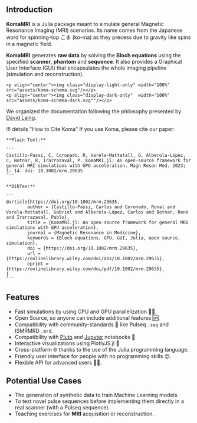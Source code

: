 ## Introduction

**KomaMRI** is a Julia package meant to simulate general Magnetic Resonance Imaging (MRI) scenarios. Its name comes from the Japanese word for spinning-top こま (ko-ma) as they precess due to gravity like spins in a magnetic field.

**KomaMRI** generates **raw data** by solving the **Bloch equations** using the specified **scanner**, **phantom** and **sequence**. It also provides a Graphical User Interface (GUI) that encapsulates the whole imaging pipeline (simulation and reconstruction).

```@raw html
<p align="center"><img class="display-light-only" width="100%" src="assets/koma-schema.svg"/></p>
<p align="center"><img class="display-dark-only"  width="100%" src="assets/koma-schema-dark.svg""/></p>
```
We organized the documentation following the philosophy presented by [David Laing](https://documentation.divio.com/).

!!! details "How to Cite Koma"
    If you use Koma, please cite our paper:

    **Plain Text:**

    ```
    Castillo-Passi, C, Coronado, R, Varela-Mattatall, G, Alberola-López, C, Botnar, R, Irarrazaval, P. KomaMRI.jl: An open-source framework for general MRI simulations with GPU acceleration. Magn Reson Med. 2023; 1- 14. doi: 10.1002/mrm.29635
    ```

    **BibTex:**
    
    ```
    @article{https://doi.org/10.1002/mrm.29635,
            author = {Castillo-Passi, Carlos and Coronado, Ronal and Varela-Mattatall, Gabriel and Alberola-López, Carlos and Botnar, René and Irarrazaval, Pablo},
            title = {KomaMRI.jl: An open-source framework for general MRI simulations with GPU acceleration},
            journal = {Magnetic Resonance in Medicine},
            keywords = {Bloch equations, GPU, GUI, Julia, open source, simulation},
            doi = {https://doi.org/10.1002/mrm.29635},
            url = {https://onlinelibrary.wiley.com/doi/abs/10.1002/mrm.29635},
            eprint = {https://onlinelibrary.wiley.com/doi/pdf/10.1002/mrm.29635},
    }
    ```

## Features

* Fast simulations by using CPU and GPU parallelization 🏃💨.
* Open Source, so anyone can include additional features 🆙.
* Compatibility with community-standards 🤝 like Pulseq `.seq` and ISMRMRD `.mrd`.
* Compatibility with [Pluto](how-to/2-2-use-koma-notebooks.md#Pluto) and [Jupyter](how-to/2-2-use-koma-notebooks.md#Jupyter) notebooks 🎈
* Interactive visualizations using PlotlyJS.jl 📲
* Cross-platform 🌐 thanks to the use of the Julia programming language.
* Friendly user interface for people with no programming skills 😌.
* Flexible API for advanced users 👨‍💻.

## Potential Use Cases

* The generation of synthetic data to train Machine Learning models.
* To test novel pulse sequences before implementing them directly in a real scanner (with a Pulseq sequence).
* Teaching exercises for **MRI** acquisition or reconstruction.